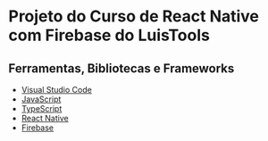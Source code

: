 # Projeto do Curso de React Native com Firebase do LuisTools

## Ferramentas, Bibliotecas e Frameworks

- [Visual Studio Code]()
- [JavaScript]()
- [TypeScript]()
- [React Native]()
- [Firebase]()


